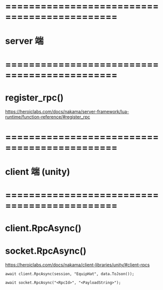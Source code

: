 

# ============================================= #
#                server 端
# ============================================= #


# register_rpc()
https://heroiclabs.com/docs/nakama/server-framework/lua-runtime/function-reference/#register_rpc









# ============================================= #
#            client 端    (unity)
# ============================================= #


# client.RpcAsync() 
# socket.RpcAsync()
https://heroiclabs.com/docs/nakama/client-libraries/unity/#client-rpcs


    await client.RpcAsync(session, "EquipHat", data.ToJson());

    await socket.RpcAsync("<RpcId>", "<PayloadString>");











